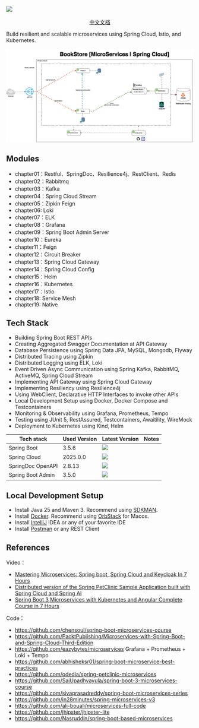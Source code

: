 ![](https://socialify.git.ci/chensoul/spring-boot-3-microservices/image?forks=1&issues=1&language=1&name=1&owner=1&stargazers=1&theme=Light)

<p align="center">
<a href="README_CN.md">中文文档</a>
</p>

Build resilient and scalable microservices using Spring Cloud, Istio, and Kubernetes.

![microservices-architecture](./docs/microservices-architecture.png)

## Modules

- chapter01：Restful、SpringDoc、Resilience4j、RestClient、Redis
- chapter02：Rabbitmq
- chapter03：Kafka
- chapter04：Spring Cloud Stream
- chapter05：Zipkin Feign
- chapter06: Loki
- chapter07：ELK
- chapter08：Grafana
- chapter09：Spring Boot Admin Server
- chapter10：Eureka
- chapter11：Feign
- chapter12：Circuit Breaker
- chapter13：Spring Cloud Gateway
- chapter14：Spring Cloud Config
- chapter15：Helm
- chapter16：Kubernetes
- chapter17：Istio
- chapter18: Service Mesh
- chapter19: Native

## Tech Stack

* Building Spring Boot REST APIs
* Creating Aggregated Swagger Documentation at API Gateway
* Database Persistence using Spring Data JPA, MySQL, Mongodb, Flyway
* Distributed Tracing using Zipkin
* Distributed Logging using ELK, Loki
* Event Driven Async Communication using Spring Kafka, RabbitMQ, ActiveMQ, Spring Cloud Stream
* Implementing API Gateway using Spring Cloud Gateway
* Implementing Resiliency using Resilience4j
* Using WebClient, Declarative HTTP Interfaces to invoke other APIs
* Local Development Setup using Docker, Docker Compose and Testcontainers
* Monitoring & Observability using Grafana, Prometheus, Tempo
* Testing using JUnit 5, RestAssured, Testcontainers, Awaitility, WireMock
* Deployment to Kubernetes using Kind, Helm


| Tech stack                              | Used Version | Latest Version                                                                                                                                                                                                                        | Notes |
|-----------------------------------------|--------------|---------------------------------------------------------------------------------------------------------------------------------------------------------------------------------------------------------------------------------------|-------|
| Spring Boot                             | 3.5.6        | <img src="https://img.shields.io/maven-metadata/v?label=&color=blue&versionPrefix=3&metadataUrl=https://s01.oss.sonatype.org/content/repositories/releases/org/springframework/boot/spring-boot-dependencies/maven-metadata.xml">     |       |
| Spring Cloud                            | 2025.0.0     | <img src="https://img.shields.io/maven-metadata/v?label=&color=blue&versionPrefix=202&metadataUrl=https://s01.oss.sonatype.org/content/repositories/releases/org/springframework/cloud/spring-cloud-dependencies/maven-metadata.xml"> |       |
| SpringDoc OpenAPI                       | 2.8.13       | <img src="https://img.shields.io/maven-metadata/v?label=&color=blue&metadataUrl=https://oss.sonatype.org/content/repositories/releases/org/springdoc/springdoc-openapi/maven-metadata.xml">                                           |       |
| Spring Boot Admin                       | 3.5.0        | <img src="https://img.shields.io/maven-metadata/v?label=&color=blue&versionPrefix=3&metadataUrl=https://repo1.maven.org/maven2/de/codecentric/spring-boot-admin-starter-server/maven-metadata.xml">                                   |       |


## Local Development Setup

- Install Java 25 and Maven 3. Recommend using [SDKMAN](https://sdkman.io/).
- Install [Docker](https://www.docker.com/). Recommend using [OrbStack](https://orbstack.dev/) for Macos.
- Install [IntelliJ](https://www.jetbrains.com/idea) IDEA or any of your favorite IDE
- Install [Postman](https://www.postman.com/) or any REST Client

## References

Video：

- [Mastering Microservices: Spring boot, Spring Cloud and Keycloak In 7 Hours](https://www.youtube.com/watch?v=jdeSV0GRvwI)
- [Distributed version of the Spring PetClinic Sample Application built with Spring Cloud and Spring AI](https://github.com/odedia/spring-boot3-microservices)
- [Spring Boot 3 Microservices with Kubernetes and Angular Complete Course in 7 Hours](https://www.youtube.com/watch?v=yn_stY3HCr8)

Code：

- https://github.com/chensoul/spring-boot-microservices-course
- https://github.com/PacktPublishing/Microservices-with-Spring-Boot-and-Spring-Cloud-Third-Edition
- https://github.com/eazybytes/microservices Grafana + Prometheus + Loki + Tempo
- https://github.com/abhisheksr01/spring-boot-microservice-best-practices
- https://github.com/odedia/spring-petclinic-microservices
- https://github.com/SaiUpadhyayula/spring-boot-3-microservices-course
- https://github.com/sivaprasadreddy/spring-boot-microservices-series
- https://github.com/in28minutes/spring-microservices-v3
- https://github.com/ali-bouali/microservices-full-code
- https://github.com/jhipster/jhipster-lite
- https://github.com/Nasruddin/spring-boot-based-microservices